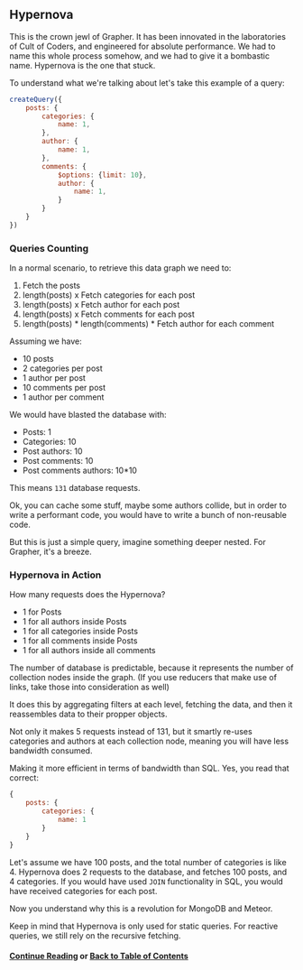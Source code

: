 ## Hypernova

This is the crown jewl of Grapher. It has been innovated in the laboratories of Cult of Coders,
and engineered for absolute performance. We had to name this whole process somehow, and we had
to give it a bombastic name. Hypernova is the one that stuck.

To understand what we're talking about let's take this example of a query:

```js
createQuery({
    posts: {
        categories: {
            name: 1,
        },
        author: {
            name: 1,
        },
        comments: {
            $options: {limit: 10},
            author: {
                name: 1,
            }
        }
    }
})
```

### Queries Counting

In a normal scenario, to retrieve this data graph we need to:
1. Fetch the posts
2. length(posts) x Fetch categories for each post
3. length(posts) x Fetch author for each post
4. length(posts) x Fetch comments for each post
5. length(posts) * length(comments) * Fetch author for each comment
 
Assuming we have: 
- 10 posts
- 2 categories per post
- 1 author per post
- 10 comments per post
- 1 author per comment

We would have blasted the database with:
- Posts: 1
- Categories: 10
- Post authors: 10
- Post comments: 10
- Post comments authors: 10*10

This means `131` database requests.

Ok, you can cache some stuff, maybe some authors collide, but in order to write a performant code,
you would have to write a bunch of non-reusable code.

But this is just a simple query, imagine something deeper nested. For Grapher, it's a breeze.

### Hypernova in Action

How many requests does the Hypernova?
- 1 for Posts
- 1 for all authors inside Posts
- 1 for all categories inside Posts
- 1 for all comments inside Posts
- 1 for all authors inside all comments

The number of database is predictable, because it represents the number of collection nodes inside the graph.
(If you use reducers that make use of links, take those into consideration as well)

It does this by aggregating filters at each level, fetching the data, and then it reassembles data to their
propper objects.

Not only it makes 5 requests instead of 131, but it smartly re-uses categories and authors at each collection node,
meaning you will have less bandwidth consumed.

Making it more efficient in terms of bandwidth than SQL. Yes, you read that correct:

```js
{
    posts: {
        categories: {
            name: 1
        }
    }
}
```

Let's assume we have 100 posts, and the total number of categories is like 4. Hypernova does 2 requests to the database,
and fetches 100 posts, and 4 categories. If you would have used `JOIN` functionality in SQL, you would have received
categories for each post.

Now you understand why this is a revolution for MongoDB and Meteor.

Keep in mind that Hypernova is only used for static queries. For reactive queries, we still rely on the recursive fetching.

#### [Continue Reading](denormalization.md) or [Back to Table of Contents](table_of_contents.md)




